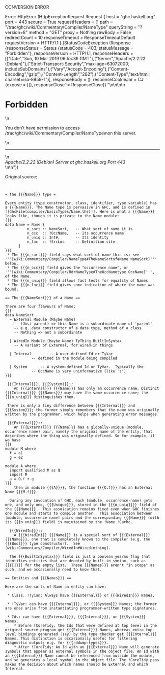 CONVERSION ERROR

Error: HttpError (HttpExceptionRequest Request {
  host                 = "ghc.haskell.org"
  port                 = 443
  secure               = True
  requestHeaders       = []
  path                 = "/trac/ghc/wiki/Commentary/Compiler/NameType"
  queryString          = "?version=8"
  method               = "GET"
  proxy                = Nothing
  rawBody              = False
  redirectCount        = 10
  responseTimeout      = ResponseTimeoutDefault
  requestVersion       = HTTP/1.1
}
 (StatusCodeException (Response {responseStatus = Status {statusCode = 403, statusMessage = "Forbidden"}, responseVersion = HTTP/1.1, responseHeaders = [("Date","Sun, 10 Mar 2019 06:55:39 GMT"),("Server","Apache/2.2.22 (Debian)"),("Strict-Transport-Security","max-age=63072000; includeSubDomains"),("Vary","Accept-Encoding"),("Content-Encoding","gzip"),("Content-Length","262"),("Content-Type","text/html; charset=iso-8859-1")], responseBody = (), responseCookieJar = CJ {expose = []}, responseClose' = ResponseClose}) "<!DOCTYPE HTML PUBLIC \"-//IETF//DTD HTML 2.0//EN\">\n<html><head>\n<title>403 Forbidden</title>\n</head><body>\n<h1>Forbidden</h1>\n<p>You don't have permission to access /trac/ghc/wiki/Commentary/Compiler/NameType\non this server.</p>\n<hr>\n<address>Apache/2.2.22 (Debian) Server at ghc.haskell.org Port 443</address>\n</body></html>\n"))

Original source:

```trac


= The {{{Name}}} type =

Every entity (type constructor, class, identifier, type variable) has a {{{Name}}}. The Name type is pervasive in GHC, and is defined in [[GhcFile(compiler/basicTypes/Name.lhs)]]. Here is what a {{{Name}}} looks like, though it is private to the Name module:
{{{
data Name = Name {
	      n_sort :: NameSort,	-- What sort of name it is
	      n_occ  :: !OccName,	-- Its occurrence name
	      n_uniq :: Int#,		-- Its identity
	      n_loc  :: !SrcLoc		-- Definition site
	  }
}}}
 * The {{{n_sort}}} field says what sort of name this is: see '''[wiki:Commentary/Compiler/NameType#TheNameSortofaName NameSort]''' below. 
 * The {{{n_occ}}} field gives the "occurrence name", or '''[wiki:Commentary/Compiler/RdrNameType#TheOccNametype OccName]''', of the Name.
 * The {{{n_uniq}}} field allows fast tests for equality of Names. 
 * The {{{n_loc}}} field gives some indication of where the name was bound. 

== The {{{NameSort}}} of a Name == 

There are four flavours of Name: 
{{{
data NameSort
  = External Module (Maybe Name)
	-- (Just parent) => this Name is a subordinate name of 'parent'
	-- e.g. data constructor of a data type, method of a class
	-- Nothing => not a subordinate
 
  | WiredIn Module (Maybe Name) TyThing BuiltInSyntax
	-- A variant of External, for wired-in things

  | Internal		-- A user-defined Id or TyVar
			-- defined in the module being compiled

  | System		-- A system-defined Id or TyVar.  Typically the
			-- OccName is very uninformative (like 's')
}}}

 {{{Internal}}}, {{{System}}}:: 	
    An {{{Internal}}} {{{Name}}} has only an occurrence name. Distinct {{{Internal}}} {{{Names}}} may have the same occurrence name; the {{{n_uniq}}} distinguishes them.  

 There is only a tiny difference between {{{Internal}}} and {{{System}}}; the former simply remembers that the name was originally written by the programmer, which helps when generating error messages.

 {{{External}}}:: 
    An {{{External}}} {{{Name}}} has a globally-unique (module, occurrence name) pair, namely the original name of the entity, that describes where the thing was originally defined. So for example, if we have 
{{{
module M where
  f = e1
  g = e2

module A where
  import qualified M as Q
  import M
  a = Q.f + g
}}}
    then in module {{{A}}}}, the function {{{Q.f}}} has an External Name {{{M.f}}}.

  During any invocation of GHC, each (module, occurrence-name) gets one, and only one, {{{Unique}}}, stored in the {{{n_uniq}}}} field of the {{{Name}}}.  This assoication remains fixed even when GHC finishes one module and starts to compile another.  This association between (module, occurrence-name) pairs and the corresponding {{{Name}}} (with its {{{n_uniq}}} field) is maintained by the !Name !Cache.

  {{{WiredIn}}}::
    A {{{WiredIn}}} {{{Name}}} is a special sort of {{{External}}} {{{Name}}}, one that is completely known to the compiler (e.g. the {{{Bool}}} type constructor).  See [wiki:Commentary/Compiler/WiredIn#Wiredinthing].

  The {{{BuiltInSyntax}}} field is just a boolean yes/no flag that identifies entities that are denoted by built-in syntax, such as {{{[]}}} for the empty list.  These {{{Names}}} aren't "in scope" as such, and we occasionally need to know that.

== Entities and {{{Names}}} ==

Here are the sorts of Name an entity can have: 

 * Class, !TyCon: Always have {{{External}}} or {{{WiredIn}}} Names. 

 * !TyVar: can have {{{Internal}}}, or {{{System}}} Names; the former are ones arise from instantiating programmer-written type signatures.

 * Ids: can have {{{External}}}, {{{Internal}}}, or {{{System}}} Names. 
    * Before !CoreTidy, the Ids that were defined at top level in the original source program get {{{External}}} Names, whereas extra top-level bindings generated (say) by the type checker get {{{Internal}}} Names. This distinction is occasionally useful for filtering diagnostic output; e.g. for {{{-ddump-types}}}. 
    * After !CoreTidy: An Id with an {{{External}}} Name will generate symbols that appear as external symbols in the object file. An Id with an {{{Internal}}} Name cannot be referenced from outside the module, and so generates a local symbol in the object file. The !CoreTidy pass makes the decision about which names should be External and which Internal. 



```
